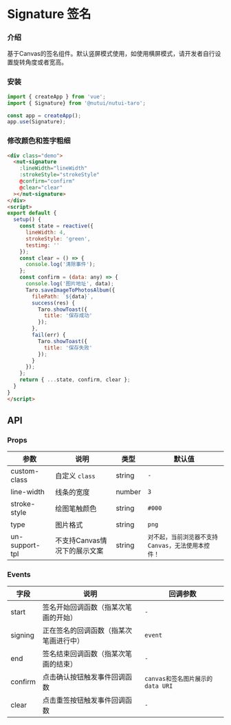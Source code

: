 #  Signature 签名

### 介绍

基于Canvas的签名组件。默认竖屏模式使用，如使用横屏模式，请开发者自行设置旋转角度或者宽高。
    
### 安装

``` javascript
import { createApp } from 'vue';
import { Signature} from '@nutui/nutui-taro';

const app = createApp();
app.use(Signature);

```
    
    
 
### 修改颜色和签字粗细

```html
<div class="demo">
  <nut-signature
    :lineWidth="lineWidth"
    :strokeStyle="strokeStyle"
    @confirm="confirm"
    @clear="clear"
  ></nut-signature>
</div>
<script>
export default {
  setup() {
    const state = reactive({
      lineWidth: 4,
      strokeStyle: 'green',
      testimg: ''
    });
    const clear = () => {
      console.log('清除事件');
    };
    const confirm = (data: any) => {
      console.log('图片地址', data);
      Taro.saveImageToPhotosAlbum({
        filePath: `${data}`,
        success(res) {
          Taro.showToast({
            title: '保存成功'
          });
        },
        fail(err) {
          Taro.showToast({
            title: '保存失败'
          });
        }
      });
    };
    return { ...state, confirm, clear };
  }
}
</script>
```
    
## API
    
### Props
    
| 参数 | 说明 | 类型 | 默认值
|----- | ----- | ----- | ----- 
| custom-class | 自定义 `class` | string | `-`
| line-width | 线条的宽度 | number | `3`
| stroke-style | 绘图笔触颜色 | string | `#000`
| type | 图片格式 | string | `png`
| un-support-tpl | 不支持Canvas情况下的展示文案 | string | `对不起，当前浏览器不支持Canvas，无法使用本控件！`

### Events

| 字段 | 说明 | 回调参数 
|----- | ----- | ----- 
| start | 签名开始回调函数（指某次笔画的开始） | `-`
| signing | 正在签名的回调函数（指某次笔画进行中） | `event`
| end | 签名结束回调函数（指某次笔画的结束）| `-`
| confirm | 点击确认按钮触发事件回调函数 | `canvas和签名图片展示的 data URI`
| clear | 点击重签按钮触发事件回调函数 | `-`